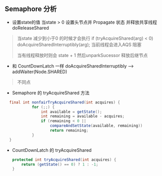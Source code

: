 ## Semaphore 分析 

*  设置state的值 当state > 0 设置头节点并 Propagate 状态 并释放共享线程 doReleaseShared   

  > 当state 减少到小于0 的时候才会执行 if (tryAcquireShared(arg) < 0)    doAcquireSharedInterruptibly(arg); 当前线程会进入AQS 阻塞
  >
  > 当有线程释放时则会  state + 1 然后unparkSucessor 释放后继节点


* 和 CountDownLatch 一样  doAcquireSharedInterruptibly --> addWaiter(Node.SHARED)

> 不同点  

* Semaphore 的 tryAcquireShared 方法

```java
  final int nonfairTryAcquireShared(int acquires) {
            for (;;) {
                int available = getState();
                int remaining = available - acquires;
                if (remaining < 0 ||
                    compareAndSetState(available, remaining))
                    return remaining;
            }
  }
```

* CountDownLatch 的  tryAcquireShared

  ```java
  protected int tryAcquireShared(int acquires) {
      return (getState() == 0) ? 1 : -1;
  }
  ```
